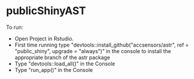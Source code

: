# publicShinyAST
 
 To run:
 
 - Open Project in Rstudio.
 - First time running type "devtools::install_github("accsensors/astr", ref = "public_shiny", upgrade = "always")" in the console to install the appropriate branch of the astr package
 - Type "devtools::load_all()" in the Console
 - Type "run_app()" in the Console
